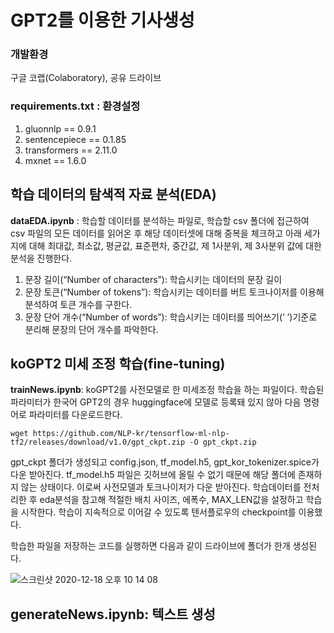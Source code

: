 # GPT2를 이용한 기사생성
### 개발환경
구글 코랩(Colaboratory), 공유 드라이브
### requirements.txt : 환경설정

1. gluonnlp == 0.9.1
2. sentencepiece == 0.1.85
3. transformers == 2.11.0
4. mxnet == 1.6.0

## 학습 데이터의 탐색적 자료 분석(EDA) 
**dataEDA.ipynb**
: 학습할 데이터를 분석하는 파일로, 학습할 csv 폴더에 접근하여 csv 파일의 모든 데이터를 읽어온 후 해당 데이터셋에 대해 중복을 체크하고 아래 세가지에 대해 최대값, 최소값, 평균값, 표준편차, 중간값, 제 1사분위, 제 3사분위 값에 대한 분석을 진행한다.
1.  문장 길이(“Number of characters”): 학습시키는 데이터의 문장 길이
   2. 문장 토큰(“Number of tokens”): 학습시키는 데이터를 버트 토크나이저를 이용해 분석하여 토큰 개수를 구한다.
   3. 문장 단어 개수(“Number of words”): 학습시키는 데이터를 띄어쓰기(‘ ’)기준로 분리해 문장의 단어 개수를 파악한다.

## koGPT2 미세 조정 학습(fine-tuning)
**trainNews.ipynb**:
koGPT2를 사전모델로 한 미세조정 학습을 하는 파일이다. 학습된 파라미터가 한국어 GPT2의 경우 huggingface에 모델로 등록돼 있지 않아 다음 명령어로 파라미터를 다운로드한다.
```
wget https://github.com/NLP-kr/tensorflow-ml-nlp-tf2/releases/download/v1.0/gpt_ckpt.zip -O gpt_ckpt.zip 
```
gpt_ckpt 폴더가 생성되고 config.json, tf_model.h5, gpt_kor_tokenizer.spice가 다운 받아진다. tf_model.h5 파일은 깃허브에 올릴 수 없기 때문에 해당 폴더에 존재하지 않는 상태이다. 이로써 사전모델과 토크나이저가 다운 받아진다. 학습데이터를 전처리한 후 eda분석을 참고해 적절한 배치 사이즈, 에폭수, MAX_LEN값을 설정하고 학습을 시작한다. 학습이 지속적으로 이어갈 수 있도록 텐서플로우의 checkpoint를 이용했다.

학습한 파일을 저장하는 코드를 실행하면 다음과 같이 드라이브에 폴더가 한개 생성된다.

![스크린샷 2020-12-18 오후 10 14 08](https://user-images.githubusercontent.com/40908279/102618553-5a346500-417e-11eb-9c15-156ef0f96ea9.png)

## **generateNews.ipynb**: 텍스트 생성 
 
